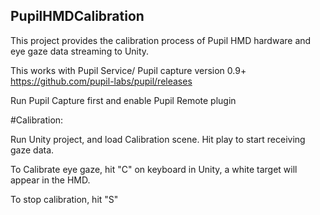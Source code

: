 ## PupilHMDCalibration

This project provides the calibration process of Pupil HMD hardware and eye gaze data streaming to Unity. 

This works with Pupil Service/ Pupil capture version 0.9+ 
https://github.com/pupil-labs/pupil/releases

Run Pupil Capture first and enable Pupil Remote plugin

#Calibration:

Run Unity project, and load Calibration scene. Hit play to start receiving gaze data.

To Calibrate eye gaze, hit "C" on keyboard in Unity, a white target will appear in the HMD. 

To stop calibration, hit "S"
